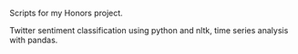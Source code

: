 Scripts for my Honors project. 

Twitter sentiment classification using python and nltk, time series analysis with pandas. 
